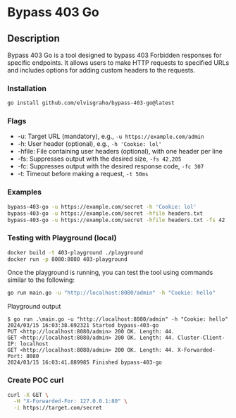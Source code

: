 # Bypass 403 Go

## Description

Bypass 403 Go is a tool designed to bypass 403 Forbidden responses for specific endpoints. It allows users to make HTTP requests to specified URLs and includes options for adding custom headers to the requests.

### Installation

```bash
go install github.com/elvisgraho/bypass-403-go@latest
```

### Flags

* -u: Target URL (mandatory), e.g., ```-u https://example.com/admin```
* -h: User header (optional), e.g., ```-h 'Cookie: lol'```
* -hfile: File containing user headers (optional), with one header per line
* -fs: Suppresses output with the desired size, ```-fs 42,205```
* -fc: Suppresses output with the desired response code, ```-fc 307```
* -t: Timeout before making a request, ```-t 50ms```

### Examples

```sh
bypass-403-go -u https://example.com/secret -h 'Cookie: lol'
bypass-403-go -u https://example.com/secret -hfile headers.txt
bypass-403-go -u https://example.com/secret -hfile headers.txt -fs 42
```

### Testing with Playground (local)

```sh
docker build -t 403-playground ./playground
docker run -p 8080:8080 403-playground
```

Once the playground is running, you can test the tool using commands similar to the following:

```sh
go run main.go -u "http://localhost:8080/admin" -h "Cookie: hello"
```

Playground output

```console
$ go run .\main.go -u "http://localhost:8080/admin" -h "Cookie: hello"
2024/03/15 16:03:38.692321 Started bypass-403-go
PUT <http://localhost:8080/admin> 200 OK. Length: 44.
GET <http://localhost:8080/admin> 200 OK. Length: 44. Cluster-Client-IP: localhost
GET <http://localhost:8080/admin> 200 OK. Length: 44. X-Forwarded-Port: 8080
2024/03/15 16:03:41.889985 Finished bypass-403-go
```

### Create POC curl

```sh
curl -X GET \
  -H "X-Forwarded-For: 127.0.0.1:80" \
  -i https://target.com/secret
```

